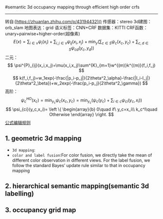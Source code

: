 #semantic 3d occupancy mapping through efficient high order crfs
***
转自:[https://zhuanlan.zhihu.com/p/43194432]()
传感器：stereo
3d建图：orb_slam
地图表达：grid
语义标签：CNN+CRF
数据集：KITTI
CRF函数：unary+pairwise+higher-order(超像素)
$$
E(x)=\sum_{i\in{\nu}}\psi_{i}(x_i)+\sum_{i,j\in{\nu}}\psi_{ij}(x_i,x_j)+\min_{y}(\sum_{c\in{S}}\psi_{c}(x_c,y_c)+\sum_{c,d\in{S}}\psi_{cd}(y_c,y_d))
$$
二元：
$$
\psi^{P}_{ij}(x_i,x_j)=\mu(x_i,x_j)\sum^{K}_{m=1}w^{(m)}k^{(m)}(f_i,f_j)
$$
$$
k(f_i,f_j)=w_1exp(-\frac{|p_i-p_j|}{2\theta^2_\alpha}-\frac{|I_i-I_j|}{2\theta^2_\beta})+w_2exp(-\frac{p_i-p_j}{2\theta^2_\gamma})
$$
高阶：
$$
\psi^{HO}_{c}(x_c)=\min_{y_c}\psi_c(x_c,y_c)=\min_{y_c}(\psi_c(y_c)+\sum_{i\in{c}}\psi_{ci}(y_c,x_i))
$$
$$
\psi_{ci}(y_c,x_i)=
\left \{
\begin{array}{b}
0\quad if\ y_c=x_i\\
k_c^l\quad Otherwise
\end{array}
\right.
$$
[公式编辑规则](https://www.jianshu.com/p/25f0139637b7)
## 1. geometric 3d mapping
- `3d mapping`:
- `color and label fusion`:For color fusion, we directly take the mean of different color observation in different views. For the label fusion, we follow the standard Bayes’ update rule similar to that in occupancy mapping
## 2. hierarchical semantic mapping(semantic 3d labelling)

## 3. occupancy grid map


